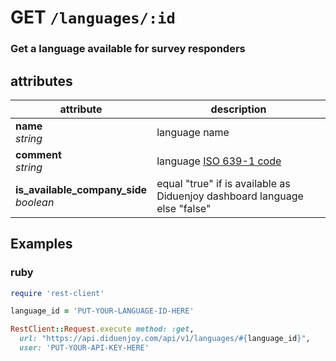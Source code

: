 # GET `/languages/:id`

### Get a language available for survey responders

## attributes

attribute          | description
------------- | -------------
__name__<br>_string_ | language name
__comment__<br>_string_ | language [ISO 639-1 code](https://en.wikipedia.org/wiki/List_of_ISO_639-1_codes)
__is_available_company_side__<br>_boolean_ | equal "true" if is available as Diduenjoy dashboard language else "false"

## Examples

### ruby

```ruby
require 'rest-client'

language_id = 'PUT-YOUR-LANGUAGE-ID-HERE'

RestClient::Request.execute method: :get,
  url: "https://api.diduenjoy.com/api/v1/languages/#{language_id}",
  user: 'PUT-YOUR-API-KEY-HERE'
```